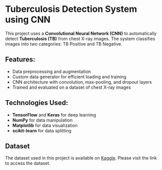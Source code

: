 # Tuberculosis Detection System using CNN

This project uses a **Convolutional Neural Network (CNN)** to automatically detect **Tuberculosis (TB)** from chest X-ray images. The system classifies images into two categories: TB Positive and TB Negative.

## Features:
- Data preprocessing and augmentation
- Custom data generator for efficient loading and training
- CNN architecture with convolution, max-pooling, and dropout layers
- Trained and evaluated on a dataset of chest X-ray images

## Technologies Used:
- **TensorFlow** and **Keras** for deep learning
- **NumPy** for data manipulation
- **Matplotlib** for data visualization
- **scikit-learn** for data splitting

## Dataset
The dataset used in this project is available on [Kaggle]([https://www.kaggle.com/your-dataset-link](https://www.kaggle.com/datasets/viveksharmahere36/tb-dataset)). Please visit the link to access the dataset.
